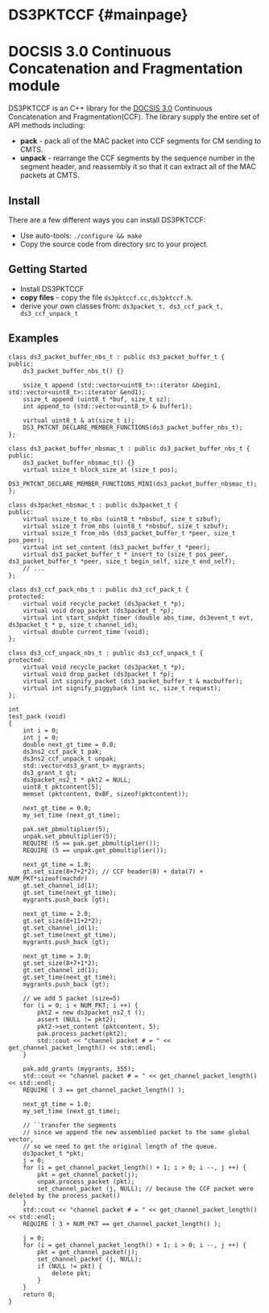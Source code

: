 DS3PKTCCF {#mainpage}
=========

# DOCSIS 3.0 Continuous Concatenation and Fragmentation module

DS3PKTCCF is an C++ library for the [DOCSIS 3.0](http://www.cablelabs.com/specs/specification-search/?cat=docsis) Continuous Concatenation and Fragmentation(CCF).
The library supply the entire set of API methods including:

* **pack** - pack all of the MAC packet into CCF segments for CM sending to CMTS.
* **unpack** - rearrange the CCF segments by the sequence number in the segment header, and reassembly it so that it can extract all of the MAC packets at CMTS.

## Install
There are a few different ways you can install DS3PKTCCF:

* Use auto-tools: `./configure && make`
* Copy the source code from directory src to your project.
   
## Getting Started
* Install DS3PKTCCF
* **copy files** - copy the file `ds3pktccf.cc,ds3pktccf.h`.
* derive your own classes from: `ds3packet_t, ds3_ccf_pack_t, ds3_ccf_unpack_t`

## Examples

    class ds3_packet_buffer_nbs_t : public ds3_packet_buffer_t {
    public:
        ds3_packet_buffer_nbs_t() {}

        ssize_t append (std::vector<uint8_t>::iterator &begin1, std::vector<uint8_t>::iterator &end1);
        ssize_t append (uint8_t *buf, size_t sz);
        int append_to (std::vector<uint8_t> & buffer1);

        virtual uint8_t & at(size_t i);
        DS3_PKTCNT_DECLARE_MEMBER_FUNCTIONS(ds3_packet_buffer_nbs_t);
    };

    class ds3_packet_buffer_nbsmac_t : public ds3_packet_buffer_nbs_t {
    public:
        ds3_packet_buffer_nbsmac_t() {}
        virtual ssize_t block_size_at (size_t pos);
        DS3_PKTCNT_DECLARE_MEMBER_FUNCTIONS_MINI(ds3_packet_buffer_nbsmac_t);
    };

    class ds3packet_nbsmac_t : public ds3packet_t {
    public:
        virtual ssize_t to_nbs (uint8_t *nbsbuf, size_t szbuf);
        virtual ssize_t from_nbs (uint8_t *nbsbuf, size_t szbuf);
        virtual ssize_t from_nbs (ds3_packet_buffer_t *peer, size_t pos_peer);
        virtual int set_content (ds3_packet_buffer_t *peer);
        virtual ds3_packet_buffer_t * insert_to (size_t pos_peer, ds3_packet_buffer_t *peer, size_t begin_self, size_t end_self);
        // ...
    };

    class ds3_ccf_pack_nbs_t : public ds3_ccf_pack_t {
    protected:
        virtual void recycle_packet (ds3packet_t *p);
        virtual void drop_packet (ds3packet_t *p);
        virtual int start_sndpkt_timer (double abs_time, ds3event_t evt, ds3packet_t * p, size_t channel_id);
        virtual double current_time (void);
    };

    class ds3_ccf_unpack_nbs_t : public ds3_ccf_unpack_t {
    protected:
        virtual void recycle_packet (ds3packet_t *p);
        virtual void drop_packet (ds3packet_t *p);
        virtual int signify_packet (ds3_packet_buffer_t & macbuffer);
        virtual int signify_piggyback (int sc, size_t request);
    };

    int
    test_pack (void)
    {
        int i = 0;
        int j = 0;
        double next_gt_time = 0.0;
        ds3ns2_ccf_pack_t pak;
        ds3ns2_ccf_unpack_t unpak;
        std::vector<ds3_grant_t> mygrants;
        ds3_grant_t gt;
        ds3packet_ns2_t * pkt2 = NULL;
        uint8_t pktcontent[5];
        memset (pktcontent, 0xBF, sizeof(pktcontent));

        next_gt_time = 0.0;
        my_set_time (next_gt_time);

        pak.set_pbmultiplier(5);
        unpak.set_pbmultiplier(5);
        REQUIRE (5 == pak.get_pbmultiplier());
        REQUIRE (5 == unpak.get_pbmultiplier());

        next_gt_time = 1.0;
        gt.set_size(8+7+2*2); // CCF header(8) + data(7) + NUM_PKT*sizeof(machdr)
        gt.set_channel_id(1);
        gt.set_time(next_gt_time);
        mygrants.push_back (gt);

        next_gt_time = 2.0;
        gt.set_size(8+11+2*2);
        gt.set_channel_id(1);
        gt.set_time(next_gt_time);
        mygrants.push_back (gt);

        next_gt_time = 3.0;
        gt.set_size(8+7+1*2);
        gt.set_channel_id(1);
        gt.set_time(next_gt_time);
        mygrants.push_back (gt);

        // we add 5 packet (size=5)
        for (i = 0; i < NUM_PKT; i ++) {
            pkt2 = new ds3packet_ns2_t ();
            assert (NULL != pkt2);
            pkt2->set_content (pktcontent, 5);
            pak.process_packet(pkt2);
            std::cout << "channel packet # = " << get_channel_packet_length() << std::endl;
        }

        pak.add_grants (mygrants, 355);
        std::cout << "channel packet # = " << get_channel_packet_length() << std::endl;
        REQUIRE ( 3 == get_channel_packet_length() );

        next_gt_time = 1.0;
        my_set_time (next_gt_time);

        // ``transfer the segments
        // since we append the new assemblied packet to the same global vector,
        // so we need to get the original length of the queue.
        ds3packet_t *pkt;
        j = 0;
        for (i = get_channel_packet_length() + 1; i > 0; i --, j ++) {
            pkt = get_channel_packet(j);
            unpak.process_packet (pkt);
            set_channel_packet (j, NULL); // because the CCF packet were deleted by the process_packet()
        }
        std::cout << "channel packet # = " << get_channel_packet_length() << std::endl;
        REQUIRE ( 3 + NUM_PKT == get_channel_packet_length() );

        j = 0;
        for (i = get_channel_packet_length() + 1; i > 0; i --, j ++) {
            pkt = get_channel_packet(j);
            set_channel_packet (j, NULL);
            if (NULL != pkt) {
                delete pkt;
            }
        }
        return 0;
    }

